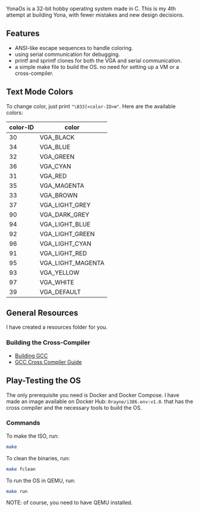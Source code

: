 YonaOs is a 32-bit hobby operating system made in C. This is my 4th attempt at building Yona, with fewer mistakes and new design decisions.

## Features
- ANSI-like escape sequences to handle coloring.
- using serial communication for debugging.
- printf and sprintf clones for both the VGA and serial communication.
- a simple make file to build the OS. no need for setting up a VM or a cross-compiler.

## Text Mode Colors
To change color, just print `"\033[<color-ID>m"`. Here are the available colors:

| color-ID | color            |
|----------|------------------|
| 30       | VGA_BLACK        |
| 34       | VGA_BLUE         |
| 32       | VGA_GREEN        |
| 36       | VGA_CYAN         |
| 31       | VGA_RED          |
| 35       | VGA_MAGENTA      |
| 33       | VGA_BROWN        |
| 37       | VGA_LIGHT_GREY   |
| 90       | VGA_DARK_GREY    |
| 94       | VGA_LIGHT_BLUE   |
| 92       | VGA_LIGHT_GREEN  |
| 96       | VGA_LIGHT_CYAN   |
| 91       | VGA_LIGHT_RED    |
| 95       | VGA_LIGHT_MAGENTA|
| 93       | VGA_YELLOW       |
| 97       | VGA_WHITE        |
| 39       | VGA_DEFAULT      |

## General Resources
I have created a resources folder for you.

### Building the Cross-Compiler
- [Building GCC](https://wiki.osdev.org/Building_GCC)
- [GCC Cross Compiler Guide](https://ayg0.github.io/gettoknow.github.io/posts/gcccrosscompiler/)

## Play-Testing the OS
The only prerequisite you need is Docker and Docker Compose. I have made an image available on Docker Hub: `0rayne/i386.env:v1.0`. that has the cross compiler and the necessary tools to build the OS.

### Commands
To make the ISO, run:
```sh
make
```

To clean the binaries, run:
```sh
make fclean
```

To run the OS in QEMU, run:
```sh
make run
```
NOTE: of course, you need to have QEMU installed.